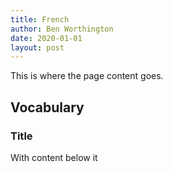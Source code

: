 ```yaml
---
title: French
author: Ben Worthington
date: 2020-01-01
layout: post
---
```


This is where the page content goes.

## Vocabulary

### Title

With content below it

